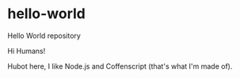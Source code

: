 # hello-world
Hello World repository

Hi Humans!

Hubot here, I like Node.js and Coffenscript (that's what I'm made of).
